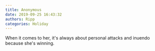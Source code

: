 ```yaml
---
title: Anonymous
date: 2019-09-25 16:43:32
authors: Ripp
categories: Holiday
---
```


 When it comes to her, it's always about personal attacks and inuendo because she's winning.